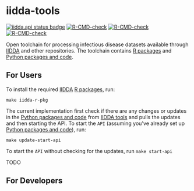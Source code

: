 # iidda-tools

<!-- badges: start -->
[![iidda.api status badge](https://canmod.r-universe.dev/badges/iidda.api)](https://canmod.r-universe.dev/iidda.api)
[![R-CMD-check](https://github.com/stevencarlislewalker/iidda-tools/actions/workflows/R-CMD-check-iidda.yaml/badge.svg)](https://github.com/stevencarlislewalker/iidda-tools/actions/workflows/R-CMD-check-iidda.yaml)
[![R-CMD-check](https://github.com/stevencarlislewalker/iidda-tools/actions/workflows/R-CMD-check-iidda.api.yaml/badge.svg)](https://github.com/stevencarlislewalker/iidda-tools/actions/workflows/R-CMD-check-iidda.api.yaml)
[![R-CMD-check](https://github.com/stevencarlislewalker/iidda-tools/actions/workflows/R-CMD-check-iidda.analysis.yaml/badge.svg)](https://github.com/stevencarlislewalker/iidda-tools/actions/workflows/R-CMD-check-iidda.analysis.yaml)
<!-- badges: end -->

Open toolchain for processing infectious disease datasets available through [IIDDA](https://github.com/canmod/iidda) and other repositories. The toolchain contains [R packages](R/README.md) and [Python packages and code](python/README.md).

## For Users

To install the required [IIDDA](https://github.com/canmod/iidda) [R packages](R/README.md), run:
```
make iidda-r-pkg
```

The current implementation first check if there are any changes or updates in the [Python packages and code](python/README.md) from [IIDDA tools](https://github.com/canmod/iidda-tools/tree/main) and pulls the updates and then starting the API. To start the `API` (assuming you've already set up [Python packages and code](python/README.md)), run:
```
make update-start-api
```

To start the `API` without checking for the updates, run `make start-api`

TODO

## For Developers


